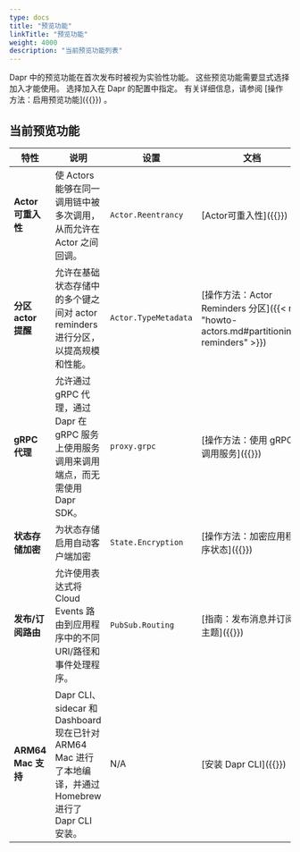 ```yaml
---
type: docs
title: "预览功能"
linkTitle: "预览功能"
weight: 4000
description: "当前预览功能列表"
---
```


Dapr 中的预览功能在首次发布时被视为实验性功能。 这些预览功能需要显式选择加入才能使用。 选择加入在 Dapr 的配置中指定。 有关详细信息，请参阅 [操作方法：启用预览功能]({{<ref preview-features>}}) 。


## 当前预览功能
| 特性               | 说明                                                                                 | 设置                   | 文档                                                                              |
| ---------------- | ---------------------------------------------------------------------------------- | -------------------- | ------------------------------------------------------------------------------- |
| **Actor可重入性**    | 使 Actors 能够在同一调用链中被多次调用，从而允许在 Actor 之间回调。                                          | `Actor.Reentrancy`   | [Actor可重入性]({{<ref actor-reentrancy>}})                                         |
| **分区 actor 提醒**  | 允许在基础状态存储中的多个键之间对 actor reminders 进行分区，以提高规模和性能。                                   | `Actor.TypeMetadata` | [操作方法：Actor Reminders 分区]({{< ref "howto-actors.md#partitioning-reminders" >}}) |
| **gRPC 代理**      | 允许通过 gRPC 代理，通过 Dapr 在 gRPC 服务上使用服务调用来调用端点，而无需使用 Dapr SDK。                         | `proxy.grpc`         | [操作方法：使用 gRPC 调用服务]({{<ref howto-invoke-services-grpc>}})                       |
| **状态存储加密**       | 为状态存储启用自动客户端加密                                                                     | `State.Encryption`   | [操作方法：加密应用程序状态]({{<ref howto-encrypt-state>}})                                  |
| **发布/订阅路由**      | 允许使用表达式将 Cloud Events 路由到应用程序中的不同 URI/路径和事件处理程序。                                   | `PubSub.Routing`     | [指南：发布消息并订阅主题]({{<ref howto-route-messages>}})                                  |
| **ARM64 Mac 支持** | Dapr CLI、sidecar 和 Dashboard 现在已针对 ARM64 Mac 进行了本地编译，并通过 Homebrew 进行了 Dapr CLI 安装。 | N/A                  | [安装 Dapr CLI]({{<ref install-dapr-cli>}})                                       |